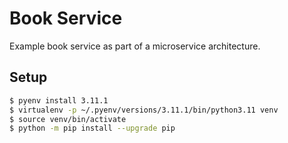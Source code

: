 # Book Service

Example book service as part of a microservice architecture.

## Setup
```sh
$ pyenv install 3.11.1
$ virtualenv -p ~/.pyenv/versions/3.11.1/bin/python3.11 venv
$ source venv/bin/activate
$ python -m pip install --upgrade pip
```